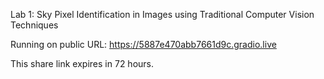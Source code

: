 Lab 1: Sky Pixel Identification in Images using Traditional Computer Vision Techniques

Running on public URL: https://5887e470abb7661d9c.gradio.live

This share link expires in 72 hours.
